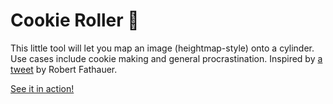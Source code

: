 # Cookie Roller 🍪

This little tool will let you map an image (heightmap-style) onto a cylinder. Use cases include cookie making and general procrastination. Inspired by [a tweet](https://twitter.com/RobFathauerArt/status/1272954260586561536) by Robert Fathauer. 

[See it in action!](https://ondras.github.io/cookie-roller/)
